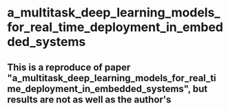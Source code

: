 # a_multitask_deep_learning_models_for_real_time_deployment_in_embedded_systems

## This is a reproduce of paper "a_multitask_deep_learning_models_for_real_time_deployment_in_embedded_systems", but results are not as well as the author's
